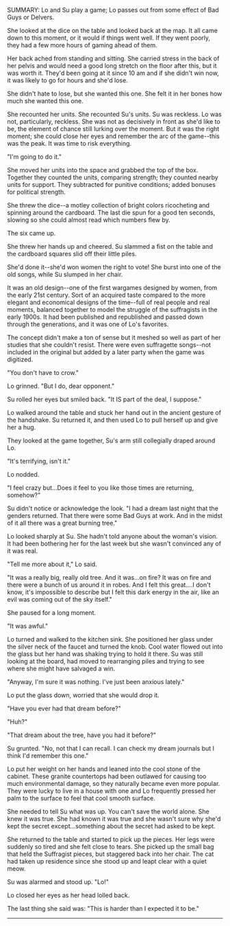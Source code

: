 SUMMARY: Lo and Su play a game; Lo passes out from some effect of Bad Guys or Delvers.

She looked at the dice on the table and looked back at the map.  It all came down to this moment, or it would if things went well. If they went poorly, they had a few more hours of gaming ahead of them.  

Her back ached from standing and sitting.  She carried stress in the back of her pelvis and would need a good long stretch on the floor after this, but it was worth it.  They'd been going at it since 10 am and if she didn't win now, it was likely to go for hours and she'd lose.

She didn't hate to lose, but she wanted this one.  She felt it in her bones how much she wanted this one.  

She recounted her units.  She recounted Su's units.  Su was reckless. Lo was not, particularly, reckless.  She was not as decisively in front as she'd like to be, the element of chance still lurking over the moment.  But it was the right moment; she could close her eyes and remember the arc of the game--this was the peak.  It was time to risk everything.  

"I'm going to do it."

She moved her units into the space and grabbed the top of the box.  Together they counted the units, comparing strength; they counted nearby units for support.  They subtracted for punitive conditions; added bonuses for political strength. 

She threw the dice--a motley collection of bright colors ricocheting and spinning around the cardboard.  The last die spun for a good ten seconds, slowing so she could almost read which numbers flew by.  

The six came up. 

She threw her hands up and cheered. Su slammed a fist on the table and the cardboard squares slid off their little piles. 

She'd done it--she'd won women the right to vote! She burst into one of the old songs, while Su slumped in her chair.

It was an old design--one of the first wargames designed by women, from the early 21st century. Sort of an acquired taste compared to the more elegant and economical designs of the time--full of real people and real moments, balanced together to model the struggle of the suffragists in the early 1900s. It had been published and republished and passed down through the generations, and it was one of Lo's favorites.

The concept didn't make a ton of sense but it meshed so well as part of her studies that she couldn't resist.  There were even suffragette songs--not included in the original but added by a later party when the game was digitized.  

"You don't have to crow."

Lo grinned. "But I do, dear opponent."

Su rolled her eyes but smiled back.  "It IS part of the deal, I suppose."

Lo walked around the table and stuck her hand out in the ancient gesture of the handshake.  Su returned it, and then used Lo to pull herself up and give her a hug. 

They looked at the game together, Su's arm still collegially draped around Lo. 

"It's terrifying, isn't it."

Lo nodded. 

"I feel crazy but...Does it feel to you like those times are returning, somehow?"

Su didn't notice or acknowledge the look.  "I had a dream last night that the genders returned.  That there were some Bad Guys at work.  And in the midst of it all there was a great burning tree."

Lo looked sharply at Su.  She hadn't told anyone about the woman's vision.  It had been bothering her for the last week but she wasn't convinced any of it was real. 

"Tell me more about it," Lo said.  

"It was a really big, really old tree.  And it was...on fire? It was on fire and there were a bunch of us around it in robes.  And I felt this great....I don't know, it's impossible to describe but I felt this dark energy in the air, like an evil was coming out of the sky itself."

She paused for a long moment.  

"It was awful."

Lo turned and walked to the kitchen sink.  She positioned her glass under the silver neck of the faucet and turned the knob. Cool water flowed out into the glass but her hand was shaking trying to hold it there.  Su was still looking at the board, had moved to rearranging piles and trying to see where she might have salvaged a win. 

"Anyway, I'm sure it was nothing. I've just been anxious lately."

Lo put the glass down, worried that she would drop it. 


"Have you ever had that dream before?"

"Huh?"

"That dream about the tree, have you had it before?"

Su grunted. "No, not that I can recall. I can check my dream journals but I think I'd remember this one."

Lo put her weight on her hands and leaned into the cool stone of the cabinet.  These granite countertops had been outlawed for causing too much environmental damage, so they naturally became even more popular.  They were lucky to live in a house with one and Lo frequently pressed her palm to the surface to feel that cool smooth surface.  

She needed to tell Su what was up.   You can't save the world alone.  She knew it was true.  She had known it was true and she wasn't sure why she'd kept the secret except...something about the secret had asked to be kept. 

She returned to the table and started to pick up the pieces.  Her legs were suddenly so tired and she felt close to tears.  She picked up the small bag that held the Suffragist pieces, but staggered back into her chair.   The cat had taken up residence since she stood up and leapt clear with a quiet meow. 

Su was alarmed and stood up. "Lo!"

Lo closed her eyes as her head lolled back.  

The last thing she said was: "This is harder than I expected it to be."

---

